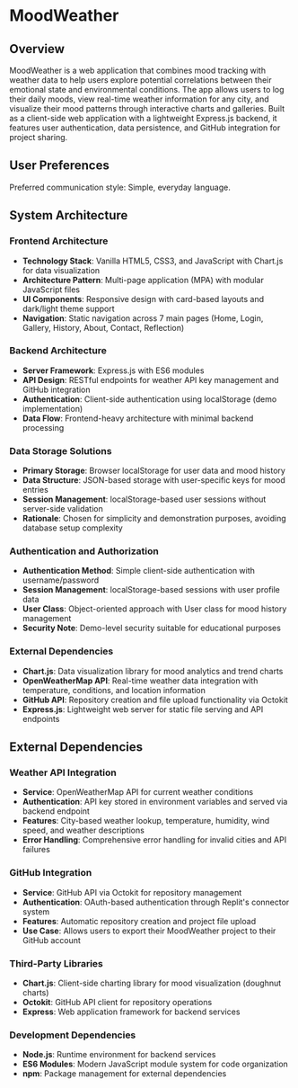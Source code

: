 # MoodWeather

## Overview

MoodWeather is a web application that combines mood tracking with weather data to help users explore potential correlations between their emotional state and environmental conditions. The app allows users to log their daily moods, view real-time weather information for any city, and visualize their mood patterns through interactive charts and galleries. Built as a client-side web application with a lightweight Express.js backend, it features user authentication, data persistence, and GitHub integration for project sharing.

## User Preferences

Preferred communication style: Simple, everyday language.

## System Architecture

### Frontend Architecture
- **Technology Stack**: Vanilla HTML5, CSS3, and JavaScript with Chart.js for data visualization
- **Architecture Pattern**: Multi-page application (MPA) with modular JavaScript files
- **UI Components**: Responsive design with card-based layouts and dark/light theme support
- **Navigation**: Static navigation across 7 main pages (Home, Login, Gallery, History, About, Contact, Reflection)

### Backend Architecture
- **Server Framework**: Express.js with ES6 modules
- **API Design**: RESTful endpoints for weather API key management and GitHub integration
- **Authentication**: Client-side authentication using localStorage (demo implementation)
- **Data Flow**: Frontend-heavy architecture with minimal backend processing

### Data Storage Solutions
- **Primary Storage**: Browser localStorage for user data and mood history
- **Data Structure**: JSON-based storage with user-specific keys for mood entries
- **Session Management**: localStorage-based user sessions without server-side validation
- **Rationale**: Chosen for simplicity and demonstration purposes, avoiding database setup complexity

### Authentication and Authorization
- **Authentication Method**: Simple client-side authentication with username/password
- **Session Management**: localStorage-based sessions with user profile data
- **User Class**: Object-oriented approach with User class for mood history management
- **Security Note**: Demo-level security suitable for educational purposes

### External Dependencies
- **Chart.js**: Data visualization library for mood analytics and trend charts
- **OpenWeatherMap API**: Real-time weather data integration with temperature, conditions, and location information
- **GitHub API**: Repository creation and file upload functionality via Octokit
- **Express.js**: Lightweight web server for static file serving and API endpoints

## External Dependencies

### Weather API Integration
- **Service**: OpenWeatherMap API for current weather conditions
- **Authentication**: API key stored in environment variables and served via backend endpoint
- **Features**: City-based weather lookup, temperature, humidity, wind speed, and weather descriptions
- **Error Handling**: Comprehensive error handling for invalid cities and API failures

### GitHub Integration
- **Service**: GitHub API via Octokit for repository management
- **Authentication**: OAuth-based authentication through Replit's connector system
- **Features**: Automatic repository creation and project file upload
- **Use Case**: Allows users to export their MoodWeather project to their GitHub account

### Third-Party Libraries
- **Chart.js**: Client-side charting library for mood visualization (doughnut charts)
- **Octokit**: GitHub API client for repository operations
- **Express**: Web application framework for backend services

### Development Dependencies
- **Node.js**: Runtime environment for backend services
- **ES6 Modules**: Modern JavaScript module system for code organization
- **npm**: Package management for external dependencies